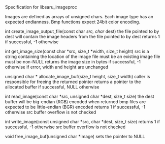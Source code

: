 Specification for libsaru_imageproc

Images are defined as arrays of unsigned chars.
Each image type has an expected endianness.
Bmp functions expect 24bit color encoding.

int create_image_output_file(const char *src, char* dest)
    the file pointed to by dest will contain the image headers from the 
    file pointed to by dest
    returns 1 if successful, -1 otherwise

int get_image_size(const char *src, size_t *width, size_t height)
    src is a string containing the location of the image file
        must be an existing image file
        must be non-NULL
    returns the image size in bytes if successful, -1 otherwise
        if error, width and height are unchanged

unsigned char * allocate_image_buf(size_t height, size_t width)
    caller is responsible for freeing the returned pointer
    returns a pointer to the allocated buffer if successful, NULL otherwise

int read_image(const char *src, unsigned char *dest, size_t size)
    the dest buffer will be big-endian (RGB) encoded when returned
    bmp files are expected to be little-endian (BGR) encoded
    returns 1 if successful, -1 otherwise 
        src buffer overflow is not checked

int write_image(const unsigned char *src, char *dest, size_t size)
    returns 1 if successful, -1 otherwise
        src buffer overflow is not checked

void free_image_buf(unsigned char *image)
    sets the pointer to NULL


